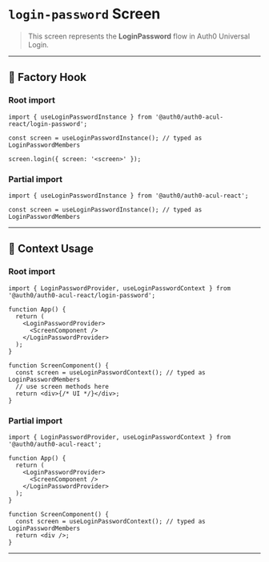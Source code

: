 # `login-password` Screen

> This screen represents the **LoginPassword** flow in Auth0 Universal Login.

---

## 🔹 Factory Hook
### Root import
```tsx
import { useLoginPasswordInstance } from '@auth0/auth0-acul-react/login-password';

const screen = useLoginPasswordInstance(); // typed as LoginPasswordMembers

screen.login({ screen: '<screen>' });
```

### Partial import
```tsx
import { useLoginPasswordInstance } from '@auth0/auth0-acul-react';

const screen = useLoginPasswordInstance(); // typed as LoginPasswordMembers
```

---

## 🔹 Context Usage

### Root import
```tsx
import { LoginPasswordProvider, useLoginPasswordContext } from '@auth0/auth0-acul-react/login-password';

function App() {
  return (
    <LoginPasswordProvider>
      <ScreenComponent />
    </LoginPasswordProvider>
  );
}

function ScreenComponent() {
  const screen = useLoginPasswordContext(); // typed as LoginPasswordMembers
  // use screen methods here
  return <div>{/* UI */}</div>;
}
```


### Partial import
```tsx
import { LoginPasswordProvider, useLoginPasswordContext } from '@auth0/auth0-acul-react';

function App() {
  return (
    <LoginPasswordProvider>
      <ScreenComponent />
    </LoginPasswordProvider>
  );
}

function ScreenComponent() {
  const screen = useLoginPasswordContext(); // typed as LoginPasswordMembers
  return <div />;
}
```

---
